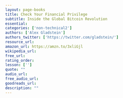 ```yaml
---
layout: page-books
title: Check Your Financial Privilege
subtitle: Inside the Global Bitcoin Revolution
essential: 
categories: ['non-technical2']
authors: ['Alex Gladstein']
authors_twitter: ['https://twitter.com/gladstein/']
resource_url: 
amazon_url: https://amzn.to/3xliGjl
wikipedia_url: 
free_url: 
rating_order: 
lesson: ['']
quote: ""
audio_url: 
free_audio_url: 
goodreads_url: 
description: ""
---
```

